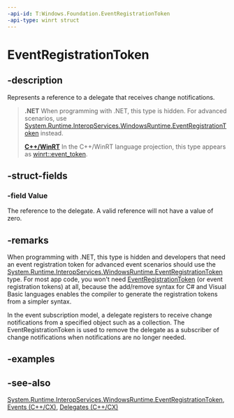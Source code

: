 ```yaml
---
-api-id: T:Windows.Foundation.EventRegistrationToken
-api-type: winrt struct
---
```


<!-- Structure syntax.
public struct EventRegistrationToken
-->

# EventRegistrationToken

## -description

Represents a reference to a delegate that receives change notifications.

> **.NET**
> When programming with .NET, this type is hidden. For advanced scenarios, use [System.Runtime.InteropServices.WindowsRuntime.EventRegistrationToken](/dotnet/api/system.runtime.interopservices.windowsruntime.eventregistrationtoken?view=dotnet-uwp-10.0&preserve-view=true) instead.
> 
> [**C++/WinRT**](/windows/uwp/cpp-and-winrt-apis/)
> In the C++/WinRT language projection, this type appears as [winrt::event_token](/uwp/cpp-ref-for-winrt/event-token).

## -struct-fields

### -field Value

The reference to the delegate.
A valid reference will not have a value of zero.

## -remarks

When programming with .NET, this type is hidden and developers that need an event registration token for advanced event scenarios should use the [System.Runtime.InteropServices.WindowsRuntime.EventRegistrationToken](/dotnet/api/system.runtime.interopservices.windowsruntime.eventregistrationtoken?view=dotnet-uwp-10.0&preserve-view=true) type. For most app code, you won't need [EventRegistrationToken](/dotnet/api/system.runtime.interopservices.windowsruntime.eventregistrationtoken?view=dotnet-uwp-10.0&preserve-view=true) (or event registration tokens) at all, because the add/remove syntax for C# and Visual Basic languages enables the compiler to generate the registration tokens from a simpler syntax.

In the event subscription model, a delegate registers to receive change notifications from a specified object such as a collection. The EventRegistrationToken is used to remove the delegate as a subscriber of change notifications when notifications are no longer needed.

## -examples

## -see-also

[System.Runtime.InteropServices.WindowsRuntime.EventRegistrationToken](/dotnet/api/system.runtime.interopservices.windowsruntime.eventregistrationtoken?view=dotnet-uwp-10.0&preserve-view=true), [Events (C++/CX)](/cpp/cppcx/events-c-cx), [Delegates (C++/CX)](/cpp/cppcx/delegates-c-cx)
